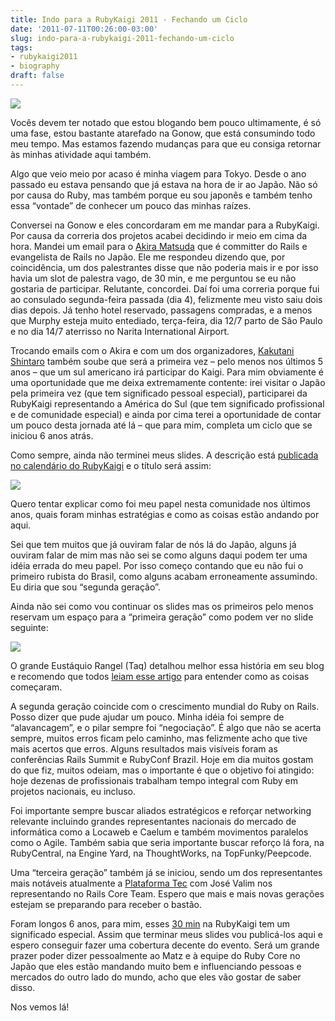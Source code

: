 ```yaml
---
title: Indo para a RubyKaigi 2011 - Fechando um Ciclo
date: '2011-07-11T00:26:00-03:00'
slug: indo-para-a-rubykaigi-2011-fechando-um-ciclo
tags:
- rubykaigi2011
- biography
draft: false
---
```


[![](http://rubykaigi.org/2011/goodies/badges/160x160speaker.png)](http://rubykaigi.org/2011/en)

Vocês devem ter notado que estou blogando bem pouco ultimamente, é só uma fase, estou bastante atarefado na Gonow, que está consumindo todo meu tempo. Mas estamos fazendo mudanças para que eu consiga retornar às minhas atividade aqui também.

Algo que veio meio por acaso é minha viagem para Tokyo. Desde o ano passado eu estava pensando que já estava na hora de ir ao Japão. Não só por causa do Ruby, mas também porque eu sou japonês e também tenho essa “vontade” de conhecer um pouco das minhas raízes.

Conversei na Gonow e eles concordaram em me mandar para a RubyKaigi. Por causa da correria dos projetos acabei decidindo ir meio em cima da hora. Mandei um email para o [Akira Matsuda](http://twitter.com/amatsuda) que é committer do Rails e evangelista de Rails no Japão. Ele me respondeu dizendo que, por coincidência, um dos palestrantes disse que não poderia mais ir e por isso havia um slot de palestra vago, de 30 min, e me perguntou se eu não gostaria de participar. Relutante, concordei. Daí foi uma correria porque fui ao consulado segunda-feira passada (dia 4), felizmente meu visto saiu dois dias depois. Já tenho hotel reservado, passagens compradas, e a menos que Murphy esteja muito entediado, terça-feira, dia 12/7 parto de São Paulo e no dia 14/7 aterrisso no Narita International Airport.


Trocando emails com o Akira e com um dos organizadores, [Kakutani Shintaro](http://twitter.com/kakutani) também soube que será a primeira vez – pelo menos nos últimos 5 anos – que um sul americano irá participar do Kaigi. Para mim obviamente é uma oportunidade que me deixa extremamente contente: irei visitar o Japão pela primeira vez (que tem significado pessoal especial), participarei da RubyKaigi representando a América do Sul (que tem significado profissional e de comunidade especial) e ainda por cima terei a oportunidade de contar um pouco desta jornada até lá – que para mim, completa um ciclo que se iniciou 6 anos atrás.

Como sempre, ainda não terminei meus slides. A descrição está [publicada no calendário do RubyKaigi](http://rubykaigi.org/2011/en/schedule/details/18S06) e o título será assim:

![](http://s3.amazonaws.com/akitaonrails/assets/2011/7/11/Screen%20Shot%202011-07-11%20at%2012.08.34%20AM_original.png?1310353622)

Quero tentar explicar como foi meu papel nesta comunidade nos últimos anos, quais foram minhas estratégias e como as coisas estão andando por aqui.

Sei que tem muitos que já ouviram falar de nós lá do Japão, alguns já ouviram falar de mim mas não sei se como alguns daqui podem ter uma idéia errada do meu papel. Por isso começo contando que eu não fui o primeiro rubista do Brasil, como alguns acabam erroneamente assumindo. Eu diria que sou “segunda geração”.

Ainda não sei como vou continuar os slides mas os primeiros pelo menos reservam um espaço para a “primeira geração” como podem ver no slide seguinte:

[![](http://s3.amazonaws.com/akitaonrails/assets/2011/7/11/Screen%20Shot%202011-07-11%20at%2012.11.58%20AM_original.png?1310353814)](http://eustaquiorangel.com/posts/592)

O grande Eustáquio Rangel (Taq) detalhou melhor essa história em seu blog e recomendo que todos [leiam esse artigo](http://eustaquiorangel.com/posts/592) para entender como as coisas começaram.

A segunda geração coincide com o crescimento mundial do Ruby on Rails. Posso dizer que pude ajudar um pouco. Minha idéia foi sempre de “alavancagem”, e o pilar sempre foi “negociação”. É algo que não se acerta sempre, muitos erros ficam pelo caminho, mas felizmente acho que tive mais acertos que erros. Alguns resultados mais visíveis foram as conferências Rails Summit e RubyConf Brazil. Hoje em dia muitos gostam do que fiz, muitos odeiam, mas o importante é que o objetivo foi atingido: hoje dezenas de profissionais trabalham tempo integral com Ruby em projetos nacionais, eu incluso.

Foi importante sempre buscar aliados estratégicos e reforçar networking relevante incluindo grandes representantes nacionais do mercado de informática como a Locaweb e Caelum e também movimentos paralelos como o Agile. Também sabia que seria importante buscar reforço lá fora, na RubyCentral, na Engine Yard, na ThoughtWorks, na TopFunky/Peepcode.

Uma “terceira geração” também já se iniciou, sendo um dos representantes mais notáveis atualmente a [Plataforma Tec](http://www.plataformatec.com.br) com José Valim nos representando no Rails Core Team. Espero que mais e mais novas gerações estejam se preparando para receber o bastão.

Foram longos 6 anos, para mim, esses [30 min](http://sunaot.tumblr.com/post/7387925212/akitaonrails) na RubyKaigi tem um significado especial. Assim que terminar meus slides vou publicá-los aqui e espero conseguir fazer uma cobertura decente do evento. Será um grande prazer poder dizer pessoalmente ao Matz e à equipe do Ruby Core no Japão que eles estão mandando muito bem e influenciando pessoas e mercados do outro lado do mundo, acho que eles vão gostar de saber disso.

Nos vemos lá!

